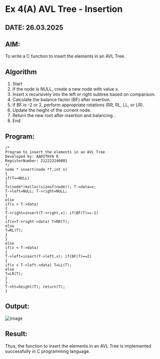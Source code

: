 # Ex 4(A) AVL Tree - Insertion
## DATE: 26.03.2025
## AIM:
To write a C function to insert the elements in an AVL Tree.

## Algorithm
1. Start
2. If the node is NULL, create a new node with value x.
3. Insert x recursively into the left or right subtree based on comparison.
4. Calculate the balance factor (BF) after insertion.
5. If BF is -2 or 2, perform appropriate rotations (RR, RL, LL, or LR).
6. Update the height of the current node.
7. Return the new root after insertion and balancing..
8. End

## Program:
```
/*
Program to insert the elements in an AVL Tree
Developed by: AADITHYA R
RegisterNumber: 212223240001
*/
node * insert(node *T,int x)
{
if(T==NULL)
{
T=(node*)malloc(sizeof(node)); T->data=x;
T->left=NULL; T->right=NULL;
}
else
if(x > T->data)
{
T->right=insert(T->right,x); if(BF(T)==-2)
{
if(x>T->right->data) T=RR(T);
else
T=RL(T);
}
}
else
if(x < T->data)
{
T->left=insert(T->left,x); if(BF(T)==2)
{
if(x < T->left->data) T=LL(T);
else
T=LR(T);
}
}
T->ht=height(T); return(T);
}
```

## Output:
![image](https://github.com/user-attachments/assets/c7472746-ca75-413c-9f56-931040d835a6)



## Result:
Thus, the function to insert the elements in an AVL Tree is implemented successfully in C programming language.
